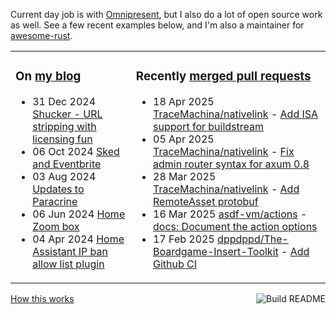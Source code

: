 Current day job is with [Omnipresent](https://www.omnipresent.com/), but I also do a lot of open source work as well. See a few recent examples below, and I'm also a maintainer for [awesome-rust](https://github.com/rust-unofficial/awesome-rust).

<table><tr><td valign="top">

### On [my blog](https://tevps.net/blog)
<!-- blog starts -->
* 31 Dec 2024 [Shucker - URL stripping with licensing fun](https://tevps.net/blog/2024/12/31/shucker-url-stripping-with-licensing-fun)
* 06 Oct 2024 [Sked and Eventbrite](https://tevps.net/blog/2024/10/06/sked-and-eventbrite)
* 03 Aug 2024 [Updates to Paracrine](https://tevps.net/blog/2024/08/03/updates-to-paracrine)
* 06 Jun 2024 [Home Zoom box](https://tevps.net/blog/2024/06/06/home-zoom-box)
* 04 Apr 2024 [Home Assistant IP ban allow list plugin](https://tevps.net/blog/2024/04/04/home-assistant-ip-ban-allow-list-plugin)
<!-- blog ends -->

</td><td valign="top">

### Recently [merged pull requests](https://github.com/search?o=desc&q=is%3Apr+author%3Apalfrey+-user%3Apalfrey+is%3Amerged+is%3Apublic&s=created&type=Issues)

<!-- prs starts -->
* 18 Apr 2025 [TraceMachina/nativelink](https://github.com/TraceMachina/nativelink) - [Add ISA support for buildstream](https://github.com/TraceMachina/nativelink/pull/1681)
* 05 Apr 2025 [TraceMachina/nativelink](https://github.com/TraceMachina/nativelink) - [Fix admin router syntax for axum 0.8](https://github.com/TraceMachina/nativelink/pull/1675)
* 28 Mar 2025 [TraceMachina/nativelink](https://github.com/TraceMachina/nativelink) - [Add RemoteAsset protobuf](https://github.com/TraceMachina/nativelink/pull/1647)
* 16 Mar 2025 [asdf-vm/actions](https://github.com/asdf-vm/actions) - [docs: Document the action options](https://github.com/asdf-vm/actions/pull/588)
* 17 Feb 2025 [dppdppd/The-Boardgame-Insert-Toolkit](https://github.com/dppdppd/The-Boardgame-Insert-Toolkit) - [Add Github CI](https://github.com/dppdppd/The-Boardgame-Insert-Toolkit/pull/85)
<!-- prs ends -->

</td></tr></table>

<a href="https://github.com/palfrey/palfrey/actions"><img src="https://github.com/palfrey/palfrey/workflows/Build%20README/badge.svg?branch=main" align="right" alt="Build README"></a> <a href="https://tevps.net/blog/2020/7/11/customising-github-profile-pages/">How this works</a>

